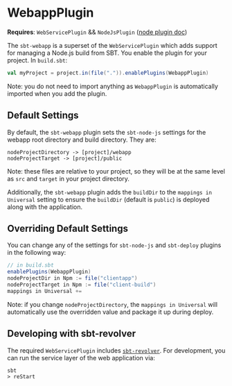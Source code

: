 # WebappPlugin

**Requires**: `WebServicePlugin` && `NodeJsPlugin` ([node plugin doc](node-js.md))

The `sbt-webapp` is a superset of the `WebServicePlugin` which adds support for managing a Node.js build from SBT. You enable the plugin for your project. In `build.sbt`:

```scala
val myProject = project.in(file(".")).enablePlugins(WebappPlugin)
```

Note: you do not need to import anything as `WebappPlugin` is automatically imported when you add the plugin.

## Default Settings

By default, the `sbt-webapp` plugin sets the `sbt-node-js` settings for the webapp root directory and build directory. They are:

    nodeProjectDirectory -> [project]/webapp
    nodeProjectTarget -> [project]/public

Note: these files are relative to your project, so they will be at the same level as `src` and `target` in your project directory.

Additionally, the `sbt-webapp` plugin adds the `buildDir` to the `mappings in Universal` setting to ensure the `buildDir` (default is `public`) is deployed along with the application.

## Overriding Default Settings

You can change any of the settings for `sbt-node-js` and `sbt-deploy` plugins in the following way:

```scala
// in build.sbt
enablePlugins(WebappPlugin)
nodeProjectDir in Npm := file("clientapp")
nodeProjectTarget in Npm := file("client-build")
mappings in Universal +=
```

Note: if you change `nodeProjectDirectory`, the `mappings in Universal` will automatically use the overridden value and package it up during deploy.


## Developing with sbt-revolver

The required `WebServicePlugin` includes [`sbt-revolver`](https://github.com/spray/sbt-revolver). For development, you can run the service layer of the web application via:

```shell
sbt
> reStart
```
